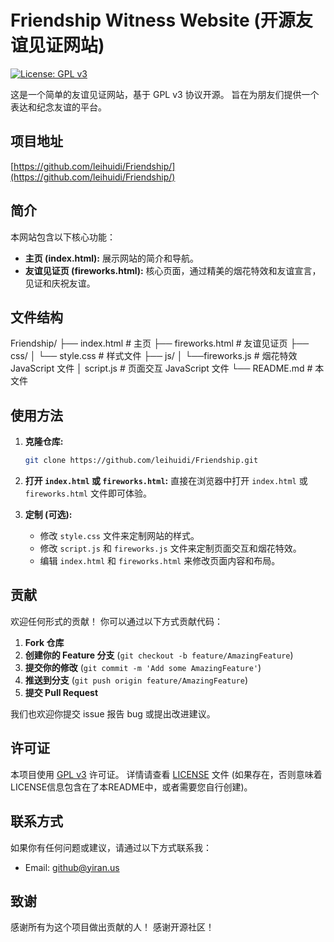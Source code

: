 # Friendship Witness Website (开源友谊见证网站)

[![License: GPL v3](https://img.shields.io/badge/License-GPLv3-blue.svg)](https://www.gnu.org/licenses/gpl-3.0)

这是一个简单的友谊见证网站，基于 GPL v3 协议开源。  旨在为朋友们提供一个表达和纪念友谊的平台。

## 项目地址

[https://github.com/leihuidi/Friendship/](https://github.com/leihuidi/Friendship/)

## 简介

本网站包含以下核心功能：

*   **主页 (index.html):**  展示网站的简介和导航。
*   **友谊见证页 (fireworks.html):**  核心页面，通过精美的烟花特效和友谊宣言，见证和庆祝友谊。

## 文件结构

Friendship/
├── index.html          # 主页
├── fireworks.html      # 友谊见证页
├── css/
│   └── style.css         # 样式文件
├── js/
│   └──fireworks.js      # 烟花特效 JavaScript 文件
│      script.js         # 页面交互 JavaScript 文件
└── README.md           # 本文件

## 使用方法

1.  **克隆仓库:**

    ```bash
    git clone https://github.com/leihuidi/Friendship.git
    ```

2.  **打开 `index.html` 或 `fireworks.html`:**  直接在浏览器中打开 `index.html` 或 `fireworks.html` 文件即可体验。

3.  **定制 (可选):**

    *   修改 `style.css` 文件来定制网站的样式。
    *   修改 `script.js` 和 `fireworks.js` 文件来定制页面交互和烟花特效。
    *   编辑 `index.html` 和 `fireworks.html` 来修改页面内容和布局。

## 贡献

欢迎任何形式的贡献！  你可以通过以下方式贡献代码：

1.  **Fork 仓库**
2.  **创建你的 Feature 分支** (`git checkout -b feature/AmazingFeature`)
3.  **提交你的修改** (`git commit -m 'Add some AmazingFeature'`)
4.  **推送到分支** (`git push origin feature/AmazingFeature`)
5.  **提交 Pull Request**

我们也欢迎你提交 issue 报告 bug 或提出改进建议。

## 许可证

本项目使用 [GPL v3](https://www.gnu.org/licenses/gpl-3.0) 许可证。  详情请查看 [LICENSE](LICENSE) 文件 (如果存在，否则意味着LICENSE信息包含在了本README中，或者需要您自行创建)。

## 联系方式

如果你有任何问题或建议，请通过以下方式联系我：

*   Email: [github@yiran.us](mailto:github@yiran.us)

## 致谢

感谢所有为这个项目做出贡献的人！ 感谢开源社区！
